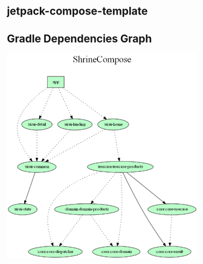 # jetpack-compose-template


# Gradle Dependencies Graph

![](gradle/dependency-graph/project.dot.png)